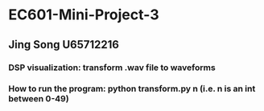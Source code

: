 # EC601-Mini-Project-3

## Jing Song U65712216

### DSP visualization: transform .wav file to waveforms 
### How to run the program: python transform.py n (i.e. n is an int between 0-49)
